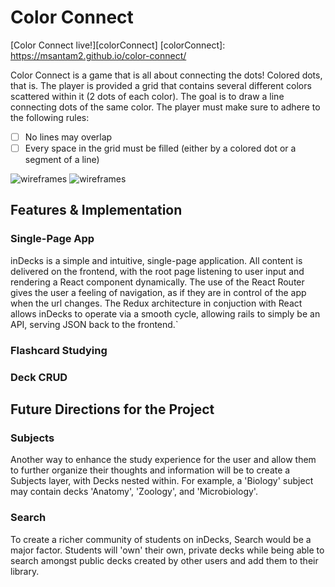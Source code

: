 # Color Connect

[Color Connect live!][colorConnect]
[colorConnect]: https://msantam2.github.io/color-connect/

Color Connect is a game that is all about connecting the dots! Colored dots, that is. The player is provided a grid that contains several different colors scattered within it (2 dots of each color). The goal is to draw a line connecting dots of the same color. The player must make sure to adhere to the following rules:

- [ ] No lines may overlap
- [ ] Every space in the grid must be filled (either by a colored dot or a segment of a line)

![wireframes](https://github.com/appacademy/job-search-curriculum/blob/master/job-search-projects/images/js_wireframe.jpeg)
![wireframes](https://github.com/appacademy/job-search-curriculum/blob/master/job-search-projects/images/js_wireframe.jpeg)


## Features & Implementation

### Single-Page App

inDecks is a simple and intuitive, single-page application. All content is delivered on the frontend, with the root page listening to user input and rendering a React component dynamically. The use of the React Router gives the user a feeling of navigation, as if they are in control of the app when the url changes. The Redux architecture in conjuction with React allows inDecks to operate via a smooth cycle, allowing rails to simply be an API, serving JSON back to the frontend.`

### Flashcard Studying



### Deck CRUD



## Future Directions for the Project

### Subjects

Another way to enhance the study experience for the user and allow them to further organize their thoughts and information will be to create a Subjects layer, with Decks nested within. For example, a 'Biology' subject may contain decks 'Anatomy', 'Zoology', and 'Microbiology'.

### Search

To create a richer community of students on inDecks, Search would be a major factor. Students will 'own' their own, private decks while being able to search amongst public decks created by other users and add them to their library.
